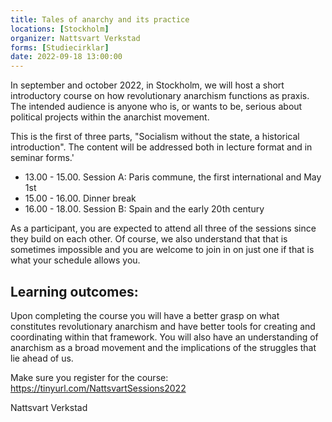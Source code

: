 ```yaml
---
title: Tales of anarchy and its practice
locations: [Stockholm]
organizer: Nattsvart Verkstad
forms: [Studiecirklar]
date: 2022-09-18 13:00:00
---
```

In september and october 2022, in Stockholm, we will host a short introductory course on how revolutionary anarchism functions as praxis. The intended audience is anyone who is, or wants to be, serious about political projects within the anarchist movement.

This is the first of three parts, "Socialism without the state, a historical introduction".
The content will be addressed both in lecture format and in seminar forms.'

- 13.00 - 15.00. Session A: Paris commune, the first international and May 1st
- 15.00 - 16.00. Dinner break
- 16.00 - 18.00. Session B: Spain and the early 20th century

As a participant, you are expected to attend all three of the sessions since they build on each other. Of course, we also understand that that is sometimes impossible and you are welcome to join in on just one if that is what your schedule allows you.

## Learning outcomes:

Upon completing the course you will have a better grasp on what constitutes revolutionary anarchism and have better tools for creating and coordinating within that framework. You will also have an understanding of anarchism as a broad movement and the implications of the struggles that lie ahead of us.

Make sure you register for the course: https://tinyurl.com/NattsvartSessions2022

Nattsvart Verkstad